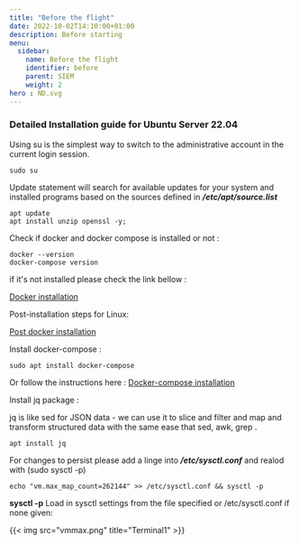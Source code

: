 ```yaml
---
title: "Before the flight"
date: 2022-10-02T14:10:00+01:00
description: Before starting 
menu:
  sidebar:
    name: Before the flight
    identifier: before
    parent: SIEM
    weight: 2
hero : ND.svg
---
```


### Detailed Installation guide for Ubuntu Server 22.04 


Using su is the simplest way to switch to the administrative account in the current login session.

```
sudo su
```

Update statement will search for available updates for your system and installed programs based on the sources defined in ***/etc/apt/source.list***

```
apt update
apt install unzip openssl -y;
```
Check if docker and docker compose is installed or not :

```
docker --version
docker-compose version
```
if it's not installed please check the link bellow :

[Docker installation](https://docs.docker.com/engine/install/ubuntu/)

Post-installation steps for Linux:

[Post docker installation](https://docs.docker.com/engine/install/linux-postinstall/)

Install docker-compose :

```
sudo apt install docker-compose
```
Or follow the instructions here : [Docker-compose installation](https://phoenixnap.com/kb/install-docker-compose-on-ubuntu-20-04)

Install jq package :

jq is like sed for JSON data - we can use it to slice and filter and map and transform structured data with the same ease that sed, awk, grep .

```
apt install jq
```

For changes to persist please add a linge into  ***/etc/sysctl.conf*** and realod with (sudo sysctl -p)

```
echo "vm.max_map_count=262144" >> /etc/sysctl.conf && sysctl -p
```

**sysctl -p** Load in sysctl settings from the file specified or /etc/sysctl.conf if none given:

{{< img src="vmmax.png" title="Terminal1" >}}
